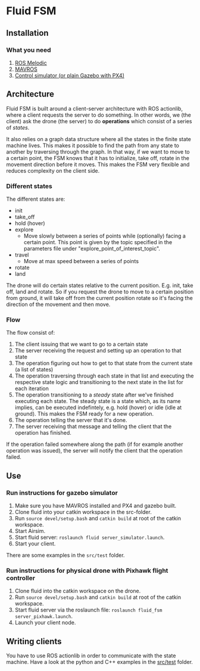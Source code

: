 # Fluid FSM


## Installation 

### What you need

1. [ROS Melodic](http://wiki.ros.org/melodic/Installation) 
2. [MAVROS](https://dev.px4.io/en/ros/mavros_installation.html)
3. [Control simulator (or plain Gazebo with PX4)](https://github.com/AscendNTNU/control_simulator)

## Architecture

Fluid FSM is built around a client-server architecture with ROS actionlib, where a client requests the server to do something. In other words, we (the client) ask the drone (the server) to do **operations** which consist of a series of *states*. 

It also relies on a graph data structure where all the states in the finite state machine lives. This makes it possible to find the path from any
state to another by traversing through the graph. In that way, if we want to move to a certain point, the FSM knows that it has to initialize,
take off, rotate in the movement direction before it moves. This makes the FSM very flexible and reduces complexity on the client side. 

### Different states

The different states are:
- init
- take_off
- hold (hover)
- explore
  - Move slowly between a series of points while (optionally) facing a certain point. This point is given by the topic specified in the parameters file under "explore_point_of_interest_topic".
- travel
  - Move at max speed between a series of points
- rotate
- land

The drone will do certain states relative to the current position. E.g. init, take off, land and rotate. So if you request 
the drone to move to a certain position from ground, it will take off from the current position rotate so it's facing the
direction of the movement and then move. 

### Flow

The flow consist of: 

1. The client issuing that we want to go to a certain state
2. The server receiving the request and setting up an operation to that state 
3. The operation figuring out how to get to that state from the current state (a list of states)
4. The operation traversing through each state in that list and executing the respective state logic and transitioning to the next state in the list for each iteration
5. The operation transitioning to a *steady* state after we've finished executing each state. The steady state is a state which, as its name implies,
   can be executed indefintely, e.g. hold (hover) or idle (idle at ground). This makes the FSM ready for a new operation.
6. The operation telling the server that it's done.
7. The server receiving that message and telling the client that the operation has finished.

If the operation failed somewhere along the path (if for example another operation was issued), the server will notify the client that the operation
failed.


## Use

### Run instructions for gazebo simulator

1. Make sure you have MAVROS installed and PX4 and gazebo built. 
2. Clone fluid into your catkin workspace in the src-folder.
3. Run `source devel/setup.bash` and `catkin build` at root of the catkin workspace.
4. Start Airsim. 
5. Start fluid server: `roslaunch fluid server_simulator.launch`.
6. Start your client. 

There are some examples in the `src/test` folder.


### Run instructions for physical drone with Pixhawk flight controller

1. Clone fluid into the catkin workspace on the drone. 
2. Run `source devel/setup.bash` and `catkin build` at root of the catkin workspace.
3. Start fluid server via the roslaunch file: `roslaunch fluid_fsm server_pixhawk.launch`.
4. Launch your client node.

## Writing clients

You have to use ROS actionlib in order to communicate with the state machine. Have a look at the python and C++ examples in the [src/test](https://github.com/AscendNTNU/fluid/tree/master/src/test) folder.